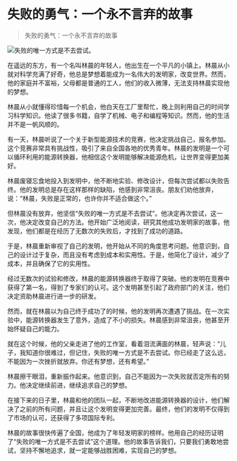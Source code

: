 # 失败的勇气：一个永不言弃的故事

> 失败的勇气：一个永不言弃的故事

![失败的唯一方式是不去尝试。](/images/8d5ba959b451425ba38a77ffdccbab54.jpg)


在遥远的东方，有一个名叫林晨的年轻人，他出生在一个平凡的小镇上。林晨从小就对科学充满了好奇，他总是梦想着能成为一名伟大的发明家，改变世界。然而，他的家庭并不富裕，父母都是普通的工人，他们的收入微薄，无法支持林晨实现他的梦想。

林晨从小就懂得珍惜每一个机会，他白天在工厂里帮忙，晚上则利用自己的时间学习科学知识。他读了很多书籍，自学了机械、电子和编程等知识。然而，他的生活并不是一帆风顺的。

有一天，林晨听说了一个关于新型能源技术的竞赛，他决定挑战自己，报名参加。这个竞赛非常具有挑战性，吸引了来自全国各地的优秀青年。林晨的发明是一个可以循环利用的能源转换器，他相信这个发明能够解决能源危机，让世界变得更加美好。

林晨废寝忘食地投入到发明中，他不断地实验、修改设计，但每次尝试都以失败告终。他的发明总是存在这样那样的缺陷，他感到非常沮丧。朋友们劝他放弃，说：“林晨，失败是正常的，也许你并不适合做这个。”

但林晨没有放弃，他坚信“失败的唯一方式是不去尝试”。他决定再次尝试，这一次，他决定改变自己的方法。他开始广泛地阅读，研究其他成功发明家的故事，他发现，他们都是在经历了无数次的失败后，才找到了成功的道路。

于是，林晨重新审视了自己的发明，他开始从不同的角度思考问题。他意识到，自己的设计过于复杂，而且没有考虑到成本和实用性。于是，他简化了设计，减少了成本，并且确保了它的实用性。

经过无数次的试验和修改，林晨的能源转换器终于取得了突破。他的发明在竞赛中获得了第一名，得到了专家们的认可。这个发明甚至引起了政府部门的关注，他们决定资助林晨进行进一步的研发。

然而，就在林晨以为自己终于成功了的时候，他的发明再次遭遇了挑战。在一次实验中，能源转换器发生了意外，造成了不小的损失。林晨感到非常沮丧，他甚至开始怀疑自己的能力。

就在这个时候，他的父亲走进了他的工作室，看着泪流满面的林晨，轻声说：“儿子，我知道你很难过，但记住，失败的唯一方式是不去尝试。你已经走了这么远，不能因为一次挫折就放弃。你还有梦想，还有希望。”

林晨擦干眼泪，重新振作起来。他意识到，自己不能因为一次失败就否定所有的努力。他决定继续前进，继续追求自己的梦想。

在接下来的日子里，林晨和他的团队一起，不断地改进能源转换器的设计，他们解决了之前的所有问题，并且让这个发明变得更加完善。最终，他们的发明不仅得到了市场的认可，还获得了多项国际专利。

林晨的故事很快传遍了全国，他成为了年轻发明家的榜样。他用自己的经历证明了“失败的唯一方式是不去尝试”这个道理。他的故事告诉我们，只要我们勇敢地尝试，坚持不懈地追求，就一定能够战胜困难，实现自己的梦想。